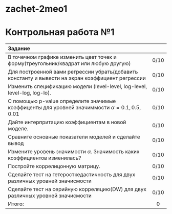 # zachet-2meo1


# Контрольная работа №1
| Задание   | <!-- -->        | 
|:-------------|:---------------:|
| В точечном графике изменить цвет точек и форму(треугольник/квадрат или любую другую)       |   0/10     |
| Для построенной вами регрессии убрать/добавить константу и вывести на экран коэффициент регрессии     |     0/10 |
| Изменить спецификацию модели (level-level, log-level, level-log, log-lo).   | 0/10     |
|С помощью p-value определите значимые коэффиценты для уровней значиммости $\alpha = 0.1, 0.5, 0.01$| 0/10|
|Дайте интерпритацию коэффициентам в новой моделе.|0/10 |
|Сравните основные показатели моделей и сделайте вывод|0/10 |
|Измените уровень значимости $\alpha$. Значимость каких коэффициентов изменилась?| 0/10|
|Постройте коррелицонную матрицу.|0/10 |
|Сделайте тест на гетеросткедастичность для двух различных уровней значисмости| 0/10|
|Сделайте тест на серийную корреляцию(DW) для двух различных уровней значисмости| 0/10|
|Итого:|0|


